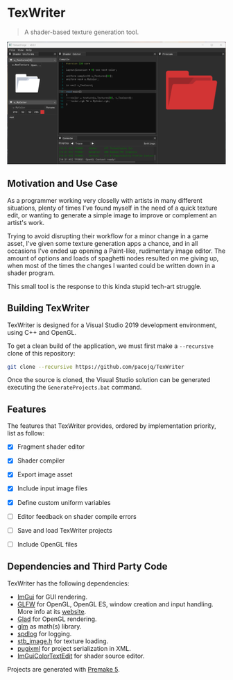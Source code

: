 # TexWriter

> A shader-based texture generation tool.

![Example usage of TexWriter, generating a noise texture](res/example.png)

## Motivation and Use Case

As a programmer working very closelly with artists in many different situations, plenty of times I've found myself
in the need of a quick texture edit, or wanting to generate a simple image to improve or complement an artist's
work.

Trying to avoid disrupting their workflow for a minor change in a game asset, I've given some texture generation apps
a chance, and in all occasions I've ended up opening a Paint-like, rudimentary image editor. The amount of options
and loads of spaghetti nodes resulted on me giving up, when most of the times the changes I wanted could be written
down in a shader program.

This small tool is the response to this kinda stupid tech-art struggle.


## Building TexWriter

TexWriter is designed for a Visual Studio 2019 development environment, using C++ and OpenGL.

To get a clean build of the application, we must first make a `--recursive` clone of this repository:

```bash
git clone --recursive https://github.com/pacojq/TexWriter
```

Once the source is cloned, the Visual Studio solution can be generated executing the `GenerateProjects.bat` command.


## Features

The features that TexWriter provides, ordered by implementation priority, list as follow:

- [x] Fragment shader editor
- [x] Shader compiler
- [x] Export image asset
- [x] Include input image files
- [x] Define custom uniform variables
- [ ] Editor feedback on shader compile errors
- [ ] Save and load TexWriter projects
- [ ] Include OpenGL files



## Dependencies and Third Party Code

TexWriter has the following dependencies:

  - [ImGui](https://github.com/ocornut/imgui) for GUI rendering.
  - [GLFW](https://github.com/glfw/glfw) for OpenGL, OpenGL ES, window creation 
  and input handling. More info at its [website](https://www.glfw.org/).
  - [Glad](https://glad.dav1d.de) for OpenGL rendering.
  - [glm](https://github.com/g-truc//glm) as math(s) library.
  - [spdlog](https://github.com/gabime/spdlog) for logging.
  - [stb_image.h](https://github.com/nothings/stb) for texture loading.
  - [pugixml](https://pugixml.org) for project serialization in XML.
  - [ImGuiColorTextEdit](https://github.com/BalazsJako/ImGuiColorTextEdit) for shader source editor.

Projects are generated with [Premake 5](https://github.com/premake/premake-core/releases).

